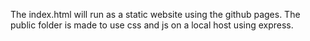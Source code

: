The index.html will run as a static website using the github pages.
The public folder is made to use css and js on a local host using express.
